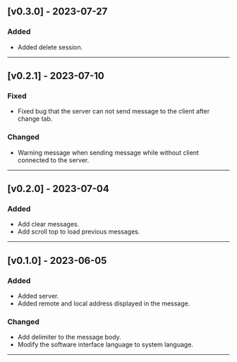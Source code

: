 ## [v0.3.0] - 2023-07-27

### Added
- Added delete session.
---

## [v0.2.1] - 2023-07-10

### Fixed
- Fixed bug that the server can not send message to the client after change tab.

### Changed
- Warning message when sending message while without client connected to the server.
---

## [v0.2.0] - 2023-07-04

### Added
- Add clear messages.
- Add scroll top to load previous messages.
---

## [v0.1.0] - 2023-06-05

### Added
- Added server.
- Added remote and local address displayed in the message.

### Changed
- Add delimiter to the message body.
- Modify the software interface language to system language.
--- 